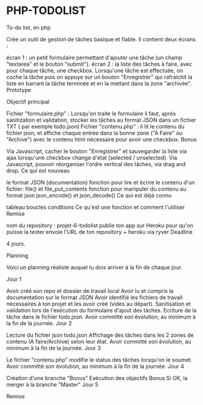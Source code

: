 # PHP-TODOLIST

To-do list, en php

Crée un outil de gestion de tâches basique et fiable. Il contient deux écrans :

écran 1 : un petit formulaire permettant d'ajouter une tâche (un champ "textarea" et le bouton "submit").
écran 2 : la liste des tâches à faire, avec pour chaque tâche, une checkbox. Lorsqu'une tâche est effectuée, on coche la tâche puis on appuye sur un bouton "Enregistrer" qui rafraichit la liste en barrant la tâche terminée et en la mettant dans la zone "archivée".
Prototype

Objectif principal

Fichier "formulaire.php" : Lorsqu'on traite le formulaire il faut, après sanitization et validation, stocker les tâches au format JSON dans un fichier TXT ( par exemple todo.json)
Fichier "contenu.php" : il lit le contenu du fichier json, et affiche chaque entrée dans la bonne zone ("A Faire" ou "Archive") avec le contenu html nécessaire pour avoir une checkbox.
Bonus

Via Javascript, cacher le bouton "Enregistrer" et sauvegarder la liste via ajax lorsqu'une checkbox change d'état (selected / unselected).
Via Javascript, pouvoir réorganiser l'ordre vertical des tâches, via drag and drop.
Ce qui est nouveau

le format JSON (documentation)
fonction pour lire et écrire le contenu d'un fichier: file() et file_put_contents
fonction pour manipuler du contenu au format json json_encode() et json_decode()
Ce qui est déjà connu

tableau
boucles
conditions
Ce qu'est une fonction et comment l'utiliser
Remise

nom du repository : projet-6-todolist
publie ton app sur Heroku pour qu'on puisse la tester
envoie l'URL de ton repository + heroku via ryver
Deadline

4 jours.

Planning

Voici un planning réaliste auquel tu dois arriver à la fin de chaque jour.

Jour 1

Avoir créé son repo et dossier de travail local
Avoir lu et compris la documentation sur le format JSON
Avoir identifié les fichiers de travail nécessaires à ton projet et les avoir créé (vides au départ).
Sanitisation et validation lors de l'exécution du formulaire d'ajout des tâches.
Ecriture de la tâche dans le fichier todo.json.
Avoir committé son évolution, au minimum à la fin de la journée.
Jour 2

Lecture du fichier json todo.json
Affichage des tâches dans les 2 zones de contenu (A faire/Archive) selon leur état.
Avoir committé son évolution, au minimum à la fin de la journée.
Jour 3

Le fichier "contenu.php" modifie le status des tâches lorsqu'on le soumet.
Avoir committé son évolution, au minimum à la fin de la journée.
Jour 4

Création d'une branche "Bonus"
Exécution des objectifs Bonus
Si OK, la merger à la branche "Master"
Jour 5

Remise
